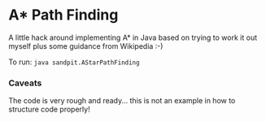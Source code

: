 # A* Path Finding

A little hack around implementing A* in Java based on trying to work it out myself plus some guidance from Wikipedia :-)

To run: ```java sandpit.AStarPathFinding```

### Caveats
The code is very rough and ready... this is not an example in how to structure code properly! 